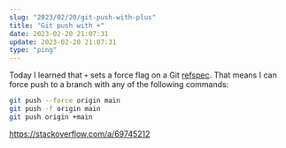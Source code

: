 ```yaml
---
slug: "2023/02/20/git-push-with-plus"
title: "Git push with +"
date: 2023-02-20 21:07:31
update: 2023-02-20 21:07:31
type: "ping"
---
```


Today I learned that `+` sets a force flag on a Git [refspec](https://git-scm.com/book/en/v2/Git-Internals-The-Refspec). That means I can force push to a branch with any of the following commands:

```sh
git push --force origin main
git push -f origin main
git push origin +main
```

https://stackoverflow.com/a/69745212

